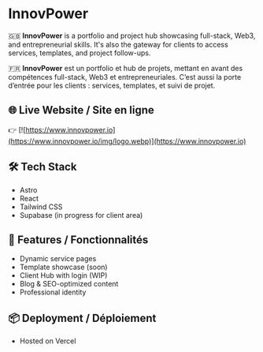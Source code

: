 # InnovPower

🇬🇧 **InnovPower** is a portfolio and project hub showcasing full-stack, Web3, and entrepreneurial skills. It's also the gateway for clients to access services, templates, and project follow-ups.

🇫🇷 **InnovPower** est un portfolio et hub de projets, mettant en avant des compétences full-stack, Web3 et entrepreneuriales. C’est aussi la porte d’entrée pour les clients : services, templates, et suivi de projet.

## 🌐 Live Website / Site en ligne

👉 [![https://www.innovpower.io](https://www.innovpower.io/img/logo.webp)](https://www.innovpower.io)

## 🛠️ Tech Stack

- Astro
- React
- Tailwind CSS
- Supabase (in progress for client area)

## 🧩 Features / Fonctionnalités

- Dynamic service pages
- Template showcase (soon)
- Client Hub with login (WIP)
- Blog & SEO-optimized content
- Professional identity

## 📦 Deployment / Déploiement

- Hosted on Vercel
